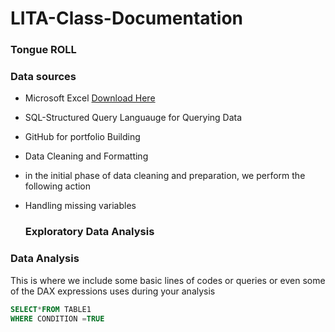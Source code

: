 # LITA-Class-Documentation

### Tongue ROLL

### Data sources

- Microsoft Excel [Download Here](http://www.microsoft.com)
  
- SQL-Structured Query Languauge for Querying Data
- GitHub for portfolio Building
- Data Cleaning and Formatting
- in the initial phase of data cleaning and preparation, we perform the following action
- Handling missing variables

  ### Exploratory Data Analysis

 ### Data Analysis
 This is where we include some basic lines of codes or queries or even some of the DAX expressions uses during your analysis

 ```SQL
SELECT*FROM TABLE1
WHERE CONDITION =TRUE

